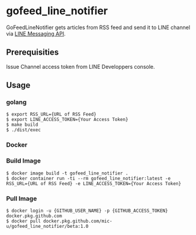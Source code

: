 # gofeed_line_notifier

GoFeedLineNotifier gets articles from RSS feed and send it to LINE channel via [LINE Messaging API](https://developers.line.biz/en/reference/messaging-api/).

## Prerequisities

Issue Channel access token from LINE Developpers console.

## Usage

### golang

```
$ export RSS_URL={URL of RSS Feed}
$ export LINE_ACCESS_TOKEN={Your Access Token}
$ make build
$ ./dist/exec
```

### Docker

### Build Image

```
$ docker image build -t gofeed_line_notifier .
$ docker container run -ti --rm gofeed_line_notifier:latest -e RSS_URL={URL of RSS Feed} -e LINE_ACCESS_TOKEN={Your Access Token}
```

### Pull Image

```
$ docker login -u {GITHUB_USER_NAME} -p {GITHUB_ACCESS_TOKEN} docker.pkg.github.com
$ docker pull docker.pkg.github.com/mic-u/gofeed_line_notifier/beta:1.0
```